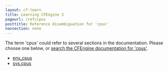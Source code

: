 ```yaml
---
layout: cf-learn
title: Learning CFEngine 3
pageurl: /ref/cpus
posttitle: Reference disambiguation for 'cpus'
navsection: none
---
```


The term 'cpus' could refer to several sections in the documentation. Please choose one below, or
[search the CFEngine documentation for 'cpus'](http://cfengine.com/docs/3.5/search.html?q=cpus).

- [env_cpus](http://cfengine.com/docs/3.5/reference-promise-types-guest_environments.html#env_cpus)
- [sys.cpus](http://cfengine.com/docs/3.5/reference-special-variables-context-sys.html#sys-cpus)
